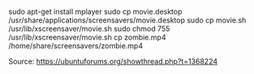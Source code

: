 sudo apt-get install mplayer
sudo cp movie.desktop /usr/share/applications/screensavers/movie.desktop
sudo cp movie.sh /usr/lib/xscreensaver/movie.sh
sudo chmod 755 /usr/lib/xscreensaver/movie.sh
cp zombie.mp4 /home/share/screensavers/zombie.mp4


Source: https://ubuntuforums.org/showthread.php?t=1368224
